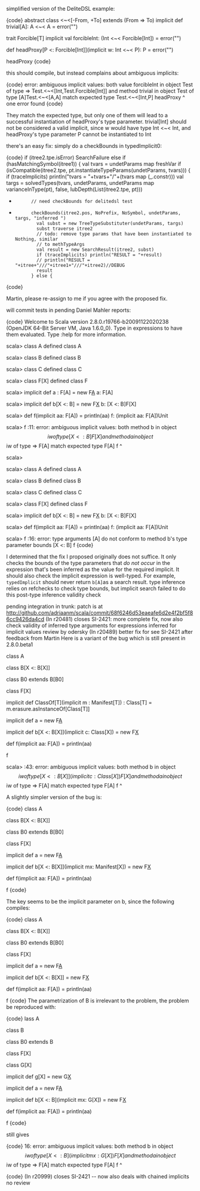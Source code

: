 simplified version of the DeliteDSL example:

{code}
  abstract class <~<[-From, +To] extends (From => To)
  implicit def trivial[A]: A <~< A = error("")


  trait Forcible[T]
  implicit val forcibleInt: (Int <~< Forcible[Int]) = error("")

  def headProxy[P <: Forcible[Int]](implicit w: Int <~< P): P = error("")
  
  headProxy 
{code}

this should compile, but instead complains about ambiguous implicits:

{code}
error: ambiguous implicit values:
 both value forcibleInt in object Test of type => Test.<~<[Int,Test.Forcible[Int]]
 and method trivial in object Test of type [A]Test.<~<[A,A]
 match expected type Test.<~<[Int,P]
  headProxy
  ^
one error found
{code}

They match the expected type, but only one of them will lead to a successful instantiation of headProxy's type parameter. trivial[Int] should not be considered a valid implicit, since w would have type Int <~< Int,  and headProxy's type parameter P cannot be instantiated to Int

there's an easy fix: simply do a checkBounds in typedImplicit0: 

{code}
          if (itree2.tpe.isError) SearchFailure
          else if (hasMatchingSymbol(itree1)) {
            val tvars = undetParams map freshVar
            if (isCompatible(itree2.tpe, pt.instantiateTypeParams(undetParams, tvars))) {
              if (traceImplicits) println("tvars = "+tvars+"/"+(tvars map (_.constr)))
              val targs = solvedTypes(tvars, undetParams, undetParams map varianceInType(pt),
                                      false, lubDepth(List(itree2.tpe, pt)))

+           // need checkBounds for delitedsl test
+           checkBounds(itree2.pos, NoPrefix, NoSymbol, undetParams, targs, "inferred ")
              val subst = new TreeTypeSubstituter(undetParams, targs)
              subst traverse itree2 
              // todo: remove type params that have been instantiated to Nothing, similar
              // to methTypeArgs
              val result = new SearchResult(itree2, subst)
              if (traceImplicits) println("RESULT = "+result)
              // println("RESULT = "+itree+"///"+itree1+"///"+itree2)//DEBUG
              result
            } else {

{code}

Martin, please re-assign to me if you agree with the proposed fix.

will commit tests in pending
Daniel Mahler  reports:

{code}
Welcome to Scala version 2.8.0.r19766-b20091122020238 (OpenJDK 64-Bit
Server VM, Java 1.6.0_0).
Type in expressions to have them evaluated.
Type :help for more information.

scala> class A
defined class A

scala> class B
defined class B

scala> class C
defined class C

scala> class F[X]
defined class F

scala> implicit def a : F[A] = new F[A]()
a: F[A]

scala> implicit def b[X <: B] = new F[X]()
b: [X <: B]F[X]

scala> def f(implicit aa: F[A]) = println(aa)
f: (implicit aa: F[A])Unit

scala> f
<console>:11: error: ambiguous implicit values:
 both method b in object $$iw of type [X <: B]F[X]
 and method a in object $$iw of type => F[A]
 match expected type F[A]
      f
      ^

scala>

scala> class A
defined class A

scala> class B
defined class B

scala> class C
defined class C

scala> class F[X]
defined class F

scala> implicit def b[X <: B] = new F[X]()
b: [X <: B]F[X]

scala> def f(implicit aa: F[A]) = println(aa)
f: (implicit aa: F[A])Unit

scala> f
<console>:16: error: type arguments [A] do not conform to method b's
type parameter bounds [X <: B]
      f
{code}

I determined that the fix I proposed originally does not suffice. It only checks the bounds of the type parameters that *do not occur* in the expression that's been inferred as the value for the required implicit. It should also check the implicit expression is well-typed. For example, `typedImplicit` should never return `b[A]`as a search result. type inference relies on refchecks to check type bounds, but implicit search failed to do this post-type inference validity check

pending integration in trunk: patch is at http://github.com/adriaanm/scala/commit/68f6246d53eaeafe6d2e4f2bf5f86cc9426da4cd
(In r20481) closes SI-2421: more complete fix, now also check validity of inferred type arguments for expressions inferred for implicit values
review by odersky
(In r20489) better fix for see SI-2421 after feedback from Martin
Here is a variant of the bug which is still present in 2.8.0.beta1

class A

class B[X <: B[X]]

class B0 extends B[B0]

class F[X]

implicit def ClassOf[T](implicit m : Manifest[T]) : Class[T] =
    m.erasure.asInstanceOf[Class[T]]

implicit def a = new F[A]()

implicit def b[X <: B[X]](implicit c: Class[X]) = new F[X]()

def f(implicit aa: F[A]) = println(aa)

f


scala> <console>:43: error: ambiguous implicit values:
 both method b in object $$iw of type [X <: B[X]](implicit c: Class[X])F[X]
 and method a in object $$iw of type => F[A]
 match expected type F[A]
       f
       ^

A slightly simpler version of the bug is:

{code}
class A

class B[X <: B[X]]

class B0 extends B[B0]

class F[X]

implicit def a = new F[A]()

implicit def b[X <: B[X]](implicit mx: Manifest[X]) = new F[X]()

def f(implicit aa: F[A]) = println(aa)

f
{code}

The key seems to be the implicit parameter on b,
since the following compiles:

{code}
class A

class B[X <: B[X]]

class B0 extends B[B0]

class F[X]

implicit def a = new F[A]()

implicit def b[X <: B[X]] = new F[X]()

def f(implicit aa: F[A]) = println(aa)

f
{code}
The parametrization of B is irrelevant to the problem,
the problem be reproduced with:

{code}
lass A

class B

class B0 extends B

class F[X]

class G[X]

implicit def g[X] = new G[X]()

implicit def a = new F[A]()

implicit def b[X <: B](implicit mx: G[X]) = new F[X]()

def f(implicit aa: F[A]) = println(aa)

f
{code}

still gives 

{code}
16: error: ambiguous implicit values:
 both method b in object $$iw of type [X <: B](implicit mx: G[X])F[X]
 and method a in object $$iw of type => F[A]
 match expected type F[A]
       f
       ^

{code}
(In r20999) closes SI-2421 -- now also deals with chained implicits
no review
